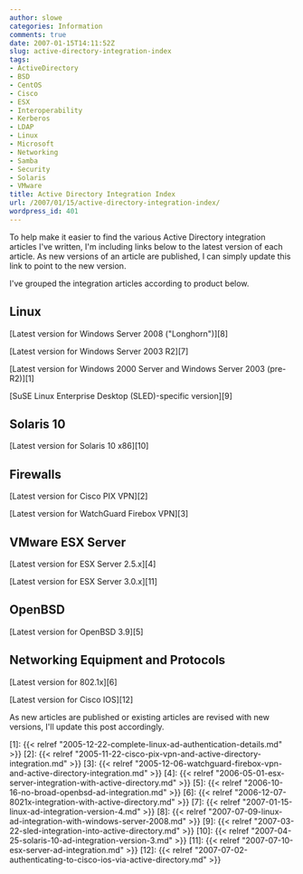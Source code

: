 ```yaml
---
author: slowe
categories: Information
comments: true
date: 2007-01-15T14:11:52Z
slug: active-directory-integration-index
tags:
- ActiveDirectory
- BSD
- CentOS
- Cisco
- ESX
- Interoperability
- Kerberos
- LDAP
- Linux
- Microsoft
- Networking
- Samba
- Security
- Solaris
- VMware
title: Active Directory Integration Index
url: /2007/01/15/active-directory-integration-index/
wordpress_id: 401
---
```


To help make it easier to find the various Active Directory integration articles I've written, I'm including links below to the latest version of each article. As new versions of an article are published, I can simply update this link to point to the new version.

I've grouped the integration articles according to product below.

## Linux

[Latest version for Windows Server 2008 ("Longhorn")][8]

[Latest version for Windows Server 2003 R2][7]

[Latest version for Windows 2000 Server and Windows Server 2003 (pre-R2)][1]

[SuSE Linux Enterprise Desktop (SLED)-specific version][9]

## Solaris 10

[Latest version for Solaris 10 x86][10]

## Firewalls

[Latest version for Cisco PIX VPN][2]

[Latest version for WatchGuard Firebox VPN][3]

## VMware ESX Server

[Latest version for ESX Server 2.5.x][4]

[Latest version for ESX Server 3.0.x][11]

## OpenBSD

[Latest version for OpenBSD 3.9][5]

## Networking Equipment and Protocols

[Latest version for 802.1x][6]

[Latest version for Cisco IOS][12]

As new articles are published or existing articles are revised with new versions, I'll update this post accordingly.

[1]: {{< relref "2005-12-22-complete-linux-ad-authentication-details.md" >}}
[2]: {{< relref "2005-11-22-cisco-pix-vpn-and-active-directory-integration.md" >}}
[3]: {{< relref "2005-12-06-watchguard-firebox-vpn-and-active-directory-integration.md" >}}
[4]: {{< relref "2006-05-01-esx-server-integration-with-active-directory.md" >}}
[5]: {{< relref "2006-10-16-no-broad-openbsd-ad-integration.md" >}}
[6]: {{< relref "2006-12-07-8021x-integration-with-active-directory.md" >}}
[7]: {{< relref "2007-01-15-linux-ad-integration-version-4.md" >}}
[8]: {{< relref "2007-07-09-linux-ad-integration-with-windows-server-2008.md" >}}
[9]: {{< relref "2007-03-22-sled-integration-into-active-directory.md" >}}
[10]: {{< relref "2007-04-25-solaris-10-ad-integration-version-3.md" >}}
[11]: {{< relref "2007-07-10-esx-server-ad-integration.md" >}}
[12]: {{< relref "2007-07-02-authenticating-to-cisco-ios-via-active-directory.md" >}}
